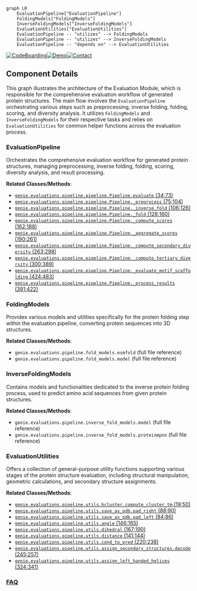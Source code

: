 ```mermaid
graph LR
    EvaluationPipeline["EvaluationPipeline"]
    FoldingModels["FoldingModels"]
    InverseFoldingModels["InverseFoldingModels"]
    EvaluationUtilities["EvaluationUtilities"]
    EvaluationPipeline -- "utilizes" --> FoldingModels
    EvaluationPipeline -- "utilizes" --> InverseFoldingModels
    EvaluationPipeline -- "depends on" --> EvaluationUtilities
```
[![CodeBoarding](https://img.shields.io/badge/Generated%20by-CodeBoarding-9cf?style=flat-square)](https://github.com/CodeBoarding/GeneratedOnBoardings)[![Demo](https://img.shields.io/badge/Try%20our-Demo-blue?style=flat-square)](https://www.codeboarding.org/demo)[![Contact](https://img.shields.io/badge/Contact%20us%20-%20contact@codeboarding.org-lightgrey?style=flat-square)](mailto:contact@codeboarding.org)

## Component Details

This graph illustrates the architecture of the Evaluation Module, which is responsible for the comprehensive evaluation workflow of generated protein structures. The main flow involves the `EvaluationPipeline` orchestrating various steps such as preprocessing, inverse folding, folding, scoring, and diversity analysis. It utilizes `FoldingModels` and `InverseFoldingModels` for their respective tasks and relies on `EvaluationUtilities` for common helper functions across the evaluation process.

### EvaluationPipeline
Orchestrates the comprehensive evaluation workflow for generated protein structures, managing preprocessing, inverse folding, folding, scoring, diversity analysis, and result processing.


**Related Classes/Methods**:

- <a href="https://github.com/aqlaboratory/genie/blob/master/evaluations/pipeline/pipeline.py#L34-L73" target="_blank" rel="noopener noreferrer">`genie.evaluations.pipeline.pipeline.Pipeline.evaluate` (34:73)</a>
- <a href="https://github.com/aqlaboratory/genie/blob/master/evaluations/pipeline/pipeline.py#L75-L104" target="_blank" rel="noopener noreferrer">`genie.evaluations.pipeline.pipeline.Pipeline._preprocess` (75:104)</a>
- <a href="https://github.com/aqlaboratory/genie/blob/master/evaluations/pipeline/pipeline.py#L106-L126" target="_blank" rel="noopener noreferrer">`genie.evaluations.pipeline.pipeline.Pipeline._inverse_fold` (106:126)</a>
- <a href="https://github.com/aqlaboratory/genie/blob/master/evaluations/pipeline/pipeline.py#L128-L160" target="_blank" rel="noopener noreferrer">`genie.evaluations.pipeline.pipeline.Pipeline._fold` (128:160)</a>
- <a href="https://github.com/aqlaboratory/genie/blob/master/evaluations/pipeline/pipeline.py#L162-L188" target="_blank" rel="noopener noreferrer">`genie.evaluations.pipeline.pipeline.Pipeline._compute_scores` (162:188)</a>
- <a href="https://github.com/aqlaboratory/genie/blob/master/evaluations/pipeline/pipeline.py#L190-L261" target="_blank" rel="noopener noreferrer">`genie.evaluations.pipeline.pipeline.Pipeline._aggregate_scores` (190:261)</a>
- <a href="https://github.com/aqlaboratory/genie/blob/master/evaluations/pipeline/pipeline.py#L263-L298" target="_blank" rel="noopener noreferrer">`genie.evaluations.pipeline.pipeline.Pipeline._compute_secondary_diversity` (263:298)</a>
- <a href="https://github.com/aqlaboratory/genie/blob/master/evaluations/pipeline/pipeline.py#L300-L389" target="_blank" rel="noopener noreferrer">`genie.evaluations.pipeline.pipeline.Pipeline._compute_tertiary_diversity` (300:389)</a>
- <a href="https://github.com/aqlaboratory/genie/blob/master/evaluations/pipeline/pipeline.py#L424-L483" target="_blank" rel="noopener noreferrer">`genie.evaluations.pipeline.pipeline.Pipeline._evaluate_motif_scaffolding` (424:483)</a>
- <a href="https://github.com/aqlaboratory/genie/blob/master/evaluations/pipeline/pipeline.py#L391-L422" target="_blank" rel="noopener noreferrer">`genie.evaluations.pipeline.pipeline.Pipeline._process_results` (391:422)</a>


### FoldingModels
Provides various models and utilities specifically for the protein folding step within the evaluation pipeline, converting protein sequences into 3D structures.


**Related Classes/Methods**:

- `genie.evaluations.pipeline.fold_models.esmfold` (full file reference)
- `genie.evaluations.pipeline.fold_models.model` (full file reference)


### InverseFoldingModels
Contains models and functionalities dedicated to the inverse protein folding process, used to predict amino acid sequences from given protein structures.


**Related Classes/Methods**:

- `genie.evaluations.pipeline.inverse_fold_models.model` (full file reference)
- `genie.evaluations.pipeline.inverse_fold_models.proteinmpnn` (full file reference)


### EvaluationUtilities
Offers a collection of general-purpose utility functions supporting various stages of the protein structure evaluation, including structural manipulation, geometric calculations, and secondary structure assignments.


**Related Classes/Methods**:

- <a href="https://github.com/aqlaboratory/genie/blob/master/evaluations/pipeline/utils.py#L19-L50" target="_blank" rel="noopener noreferrer">`genie.evaluations.pipeline.utils.hcluster.compute_cluster_tm` (19:50)</a>
- <a href="https://github.com/aqlaboratory/genie/blob/master/evaluations/pipeline/utils.py#L88-L90" target="_blank" rel="noopener noreferrer">`genie.evaluations.pipeline.utils.save_as_pdb.pad_right` (88:90)</a>
- <a href="https://github.com/aqlaboratory/genie/blob/master/evaluations/pipeline/utils.py#L84-L86" target="_blank" rel="noopener noreferrer">`genie.evaluations.pipeline.utils.save_as_pdb.pad_left` (84:86)</a>
- <a href="https://github.com/aqlaboratory/genie/blob/master/evaluations/pipeline/utils.py#L146-L165" target="_blank" rel="noopener noreferrer">`genie.evaluations.pipeline.utils.angle` (146:165)</a>
- <a href="https://github.com/aqlaboratory/genie/blob/master/evaluations/pipeline/utils.py#L167-L190" target="_blank" rel="noopener noreferrer">`genie.evaluations.pipeline.utils.dihedral` (167:190)</a>
- <a href="https://github.com/aqlaboratory/genie/blob/master/evaluations/pipeline/utils.py#L141-L144" target="_blank" rel="noopener noreferrer">`genie.evaluations.pipeline.utils.distance` (141:144)</a>
- <a href="https://github.com/aqlaboratory/genie/blob/master/evaluations/pipeline/utils.py#L220-L238" target="_blank" rel="noopener noreferrer">`genie.evaluations.pipeline.utils.cond_to_pred` (220:238)</a>
- <a href="https://github.com/aqlaboratory/genie/blob/master/evaluations/pipeline/utils.py#L245-L257" target="_blank" rel="noopener noreferrer">`genie.evaluations.pipeline.utils.assign_secondary_structures.decode` (245:257)</a>
- <a href="https://github.com/aqlaboratory/genie/blob/master/evaluations/pipeline/utils.py#L324-L341" target="_blank" rel="noopener noreferrer">`genie.evaluations.pipeline.utils.assign_left_handed_helices` (324:341)</a>




### [FAQ](https://github.com/CodeBoarding/GeneratedOnBoardings/tree/main?tab=readme-ov-file#faq)